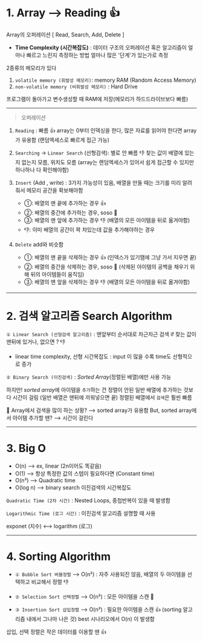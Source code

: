 # 1. Array ⟶ Reading 👍

Array의 오퍼레이션 [ Read, Search, Add, Delete ]

- **Time Complexity (시간복잡도)**
  : 데이터 구조의 오퍼레이션 혹은 알고리즘이 얼마나 빠르고 느린지 측정하는 방법
  얼마나 많은 '단계'가 있는가로 측정

2종류의 메모리가 있다

1. `volatile memory (휘발성 메모리)`: memory RAM (Random Access Memory)
2. `non-volatile memory (비휘발성 메모리)` : Hard Drive

프로그램이 돌아가고 변수생성할 때 RAM에 저장(메모리가 하드드라이브보다 빠름)

---

> 오퍼레이션

1. `Reading` : 빠름 👍
   array는 0부터 인덱싱을 한다, 많은 자료를 읽어야 한다면 array가 유용함
   (랜덤엑세스로 빠르게 접근 가능)

2. `Searching` -> `Linear Search` (선형검색): 별로 안 빠름 👎
   찾는 값이 배열에 있는지 없는지 모름, 위치도 모름
   (array는 랜덤엑세스가 있어서 쉽게 접근할 수 있지만 하나하나 다 확인해야함)

3. `Insert` (Add , write) :
   3가지 가능성이 있음, 배열을 만들 때는 크기를 미리 알려줘서 메모리 공간을 확보해야함

   - ①: 배열의 맨 끝에 추가하는 경우 👍
   - ②: 배열의 중간에 추가하는 경우, soso 🤏
   - ③: 배열의 맨 앞에 추가하는 경우 👎 (배열의 모든 아이템을 뒤로 옮겨야함)
   - 👎: 이미 배열의 공간이 꽉 차있는데 값을 추가해야하는 경우

4. `Delete` add와 비슷함
   - ①: 배열의 맨 끝을 삭제하는 경우 👍 (인덱스가 있기땜에 그냥 가서 지우면 끝)
   - ②: 배열의 중간을 삭제하는 경우, soso 🤏 (삭제된 아이템의 공백을 채우기 위해 뒤의 아이템들이 움직임)
   - ③: 배열의 맨 앞을 삭제하는 경우 👎 (배열의 모든 아이템을 뒤로 옮겨야함)

---

# 2. 검색 알고리즘 Search Algorithm

`① Linear Search (선형검색 알고리즘)`
: 맨앞부터 순서대로 차근차근 검색
if 찾는 값이 맨뒤에 있거나, 없으면 ? 👎

- linear time complexity, 선형 시간복잡도
  : input 이 많을 수록 time도 선형적으로 증가

`② Binary Search (이진검색)`
: _Sorted Array_(정렬된 배열)에만 사용 가능

하지만!
*sorted array*에 아이템을 `추가`하는 건 정렬이 안된 일반 배열에 추가하는 것보다 시간이 걸림
(일반 배열은 맨뒤에 끼워넣으면 끝)
정렬된 배열에서 `검색`은 훨씬 빠름

🤔
Array에서 검색을 많이 하는 상황? ⟶ sorted array가 유용함
But, sorted array에서 아이템 추가할 땐? ⟶ 시간이 걸린다

---

# 3. Big O

- O(n) ⟶ ex, linear (2n이어도 똑같음)
- O(1) ⟶ 항상 특정한 값의 스텝이 필요하다면 (Constant time)
- O(n²) ⟶ Quadratic time
- O(log n) ⟶ binary search 이진검색의 시간복잡도

`Quadratic Time (2차 시간)`
: Nested Loops, 중첩반복이 있을 때 발생함

`Logarithmic Time (로그 시간)`
: 이진검색 알고리즘 설명할 때 사용

exponet (지수) ⟷ logarithm (로그)

---

# 4. Sorting Algorithm

- `① Bubble Sort 버블정렬` ⟶ O(n²)
  : 자주 사용되진 않음, 배열의 두 아이템을 선택하고 비교해서 정렬 👎

- `② Selection Sort 선택정렬` ⟶ O(n²)
  : 모든 아이템을 스캔 🤏

- `③ Insertion Sort 삽입정렬` ⟶ O(n²)
  : 필요한 아이템을 스캔 👍 (sorting 알고리즘 내에서 그나마 나은 것)
  best 시나리오에서 O(n) 이 발생함

삽입, 선택 정렬은 작은 데이터를 이용할 땐 👍
